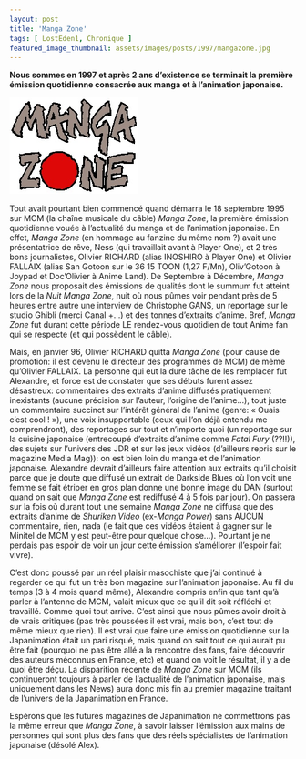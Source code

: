 ```yaml
---
layout: post
title: 'Manga Zone'
tags: [ LostEden1, Chronique ]
featured_image_thumbnail: assets/images/posts/1997/mangazone.jpg
---
```


**Nous sommes en 1997 et après 2 ans d’existence se terminait la première émission quotidienne consacrée aux manga et à l’animation japonaise.**

![Manga Zone](assets/images/posts/1997/mangazone.jpg#left) 

Tout avait pourtant bien commencé quand démarra le 18 septembre 1995 sur MCM (la chaîne musicale du câble) *Manga Zone*, la première émission quotidienne vouée à l’actualité du manga et de l’animation japonaise. En effet, *Manga Zone* (en hommage au fanzine du même nom ?) avait une présentatrice de rêve, Ness (qui travaillait avant à Player One), et 2 très bons journalistes, Olivier RICHARD (alias INOSHIRO à Player One) et Olivier FALLAIX (alias San Gotoon sur le 36 15 TOON (1,27 F/Mn), Oliv’Gotoon à Joypad et Doc’Olivier à Anime Land). De Septembre à Décembre, *Manga Zone* nous proposait des émissions de qualités dont le summum fut atteint lors de la *Nuit Manga Zone*, nuit où nous pûmes voir pendant près de 5 heures entre autre une interview de Christophe GANS, un reportage sur le studio Ghibli (merci Canal +…) et des tonnes d’extraits d’anime. Bref, *Manga Zone* fut durant cette période LE rendez-vous quotidien de tout Anime fan qui se respecte (et qui possèdent le câble). 

Mais, en janvier 96, Olivier RICHARD quitta *Manga Zone* (pour cause de promotion: il est devenu le directeur des programmes de MCM) de même qu’Olivier FALLAIX. La personne qui eut la dure tâche de les remplacer fut Alexandre, et force est de constater que ses débuts furent assez désastreux: commentaires des extraits d’anime diffusés pratiquement inexistants (aucune précision sur l’auteur, l’origine de l’anime…), tout juste un commentaire succinct sur l’intérêt général de l’anime (genre: « Ouais c’est cool ! »), une voix insupportable (ceux qui l’on déjà entendu me comprendront), des reportages sur tout et n’importe quoi (un reportage sur la cuisine japonaise (entrecoupé d’extraits d’anime comme *Fatal Fury* (??!!)), des sujets sur l’univers des JDR et sur les jeux vidéos (d’ailleurs repris sur le magazine Media Mag)): on est bien loin du manga et de l’animation japonaise. Alexandre devrait d’ailleurs faire attention aux extraits qu’il choisit parce que je doute que diffusé un extrait de Darkside Blues où l’on voit une femme se fait étriper en gros plan donne une bonne image du DAN (surtout quand on sait que *Manga Zone* est rediffusé 4 à 5 fois par jour). On passera sur la fois où durant tout une semaine *Manga Zone* ne diffusa que des extraits d’anime de *Shuriken Video* (ex-*Manga Power*) sans AUCUN commentaire, rien, nada (le fait que ces vidéos étaient à gagner sur le Minitel de MCM y est peut-être pour quelque chose…). Pourtant je ne perdais pas espoir de voir un jour cette émission s’améliorer (l’espoir fait vivre). 

C’est donc poussé par un réel plaisir masochiste que j’ai continué à regarder ce qui fut un très bon magazine sur l’animation japonaise. Au fil du temps (3 à 4 mois quand même), Alexandre compris enfin que tant qu’à parler à l’antenne de MCM, valait mieux que ce qu’il dit soit réfléchi et travaillé. Comme quoi tout arrive. C’est ainsi que nous pûmes avoir droit à de vrais critiques (pas très poussées il est vrai, mais bon, c’est tout de même mieux que rien). Il est vrai que faire une émission quotidienne sur la Japanimation était un pari risqué, mais quand on sait tout ce qui aurait pu être fait (pourquoi ne pas être allé a la rencontre des fans, faire découvrir des auteurs méconnus en France, etc) et quand on voit le résultat, il y a de quoi être déçu. La disparition récente de *Manga Zone* sur MCM (ils continueront toujours à parler de l’actualité de l’animation japonaise, mais uniquement dans les News) aura donc mis fin au premier magazine traitant de l’univers de la Japanimation en France. 

Espérons que les futures magazines de Japanimation ne commettrons pas la même erreur que *Manga Zone*, à savoir laisser l’émission aux mains de personnes qui sont plus des fans que des réels spécialistes de l’animation japonaise (désolé Alex).